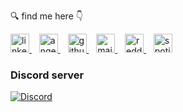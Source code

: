 🔍 find me here 👇

[
  <img
    src="https://image.flaticon.com/icons/svg/1384/1384014.svg"
    width="30"
    title="linkedin"
    alt="linkedin"
  />
](https://www.linkedin.com/in/mohitkyadav/)
&nbsp;&nbsp;
[
  <img
    src="https://image.flaticon.com/icons/svg/2111/2111464.svg"
    width="30"
    title="angelist"
    alt="angelist"
  />
](https://angel.co/u/mohitkyadav)
&nbsp;&nbsp;
[
  <img
    src="https://image.flaticon.com/icons/svg/919/919847.svg"
    width="30"
    title="github"
    alt="github"
  />
](http://www.github.com/mohitkyadav)
&nbsp;&nbsp;
[
  <img
    src="https://image.flaticon.com/icons/svg/95/95612.svg"
    width="30"
    title="mail"
    alt="mail"
  />
](mailto:mohitkyadav@outlook.com)
&nbsp;&nbsp;
[
  <img
    src="https://image.flaticon.com/icons/svg/1384/1384019.svg"
    width="30"
    title="reddit"
    alt="reddit"
  />
](https://www.reddit.com/user/draemonn)
&nbsp;&nbsp;
[
  <img
    src="https://image.flaticon.com/icons/svg/2111/2111685.svg"
    width="30"
    title="spotify"
    alt="spotify"
  />
](https://open.spotify.com/user/mukulkyadav?si=QbWtxCJWS96BaBUp2Ow9Bw)

### Discord server
[![Discord](https://img.shields.io/discord/522610943037931551.svg?style=for-the-badge&label=&logo=discord&logoColor=fff&color=7389D8&labelColor=6A7EC2)](https://discord.gg/bJGQRJx)
